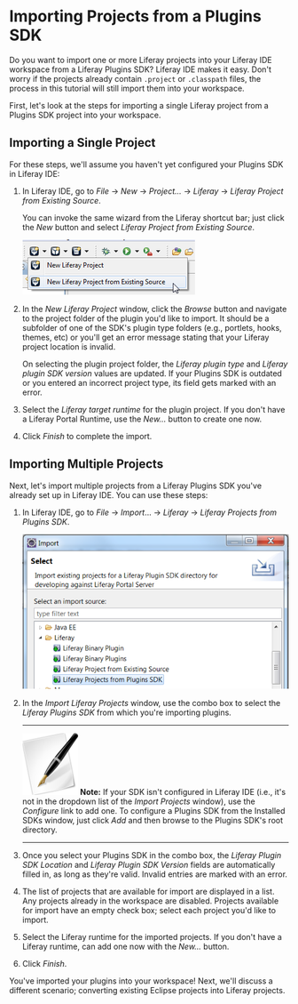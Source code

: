 # Importing Projects from a Plugins SDK

Do you want to import one or more Liferay projects into your Liferay IDE
workspace from a Liferay Plugins SDK? Liferay IDE makes it easy. Don't worry
if the projects already contain `.project` or `.classpath` files, the process
in this tutorial will still import them into your workspace.

First, let's look at the steps for importing a single Liferay project from a
Plugins SDK project into your workspace.

<!-- To do: uncomment this note and add link to the new Plugins SDK tutorial once it exists -->
<!--
---

 ![Note](../../images/tip-pen-paper.png) **Note:** This section assumes that
 you've created projects with the Plugins SDK and are familiar with the
 directory structure used by the Plugins SDK. If you need to, check out the
 *Plugins SDK* section of this chapter; it comes right after this section. 

---
-->
## Importing a Single Project

For these steps, we'll assume you haven't yet configured your Plugins SDK in 
Liferay IDE: 

1.  In Liferay IDE, go to *File* &rarr; *New* &rarr; *Project...* &rarr;
    *Liferay* &rarr; *Liferay Project from Existing Source*. 

    You can invoke the same wizard from the Liferay shortcut bar; just click
    the *New* button and select *Liferay Project from Existing Source*.

    ![Figure 2.12: Instead of clicking *File* &rarr; *New* to create a new Liferay project from an existing source, you can click the button shown above from Liferay IDE's shortcut bar.](../../images/ide-new-proj-existing-source.png)

2.  In the *New Liferay Project* window, click the *Browse* button and 
    navigate to the project folder of the plugin you'd like to import. It should
    be a subfolder of one of the SDK's plugin type folders (e.g., portlets,
    hooks, themes, etc) or you'll get an error message stating
    that your Liferay project location is invalid.  

    On selecting the plugin project folder, the *Liferay plugin type* and
    *Liferay plugin SDK version* values are updated. If your Plugins SDK is
    outdated or you entered an incorrect project type, its field gets marked
    with an error. 

4.  Select the *Liferay target runtime* for the plugin project. If you don't
    have a Liferay Portal Runtime, use the *New...* button to create one now. <!-- For
    more detailed instructions, see the section *Liferay Portal Runtime and Server
    Setup*, found earlier in this chapter. -->
    <!-- To do: add link to portal runtime and server setup learning path article -->

5.  Click *Finish* to complete the import. 

<!-- Any time you import a project into Liferay IDE, you can verify that it was
successfully configured as a Liferay IDE project by using the process outlined
in the tutorial *Verifying Successful Project Import*. 
-->
<!-- To do: Add link to Verifying Successful Project Import tutorial -->
## Importing Multiple Projects

Next, let's import multiple projects from a Liferay Plugins SDK you've already
set up in Liferay IDE. You can use these steps: 

1.  In Liferay IDE, go to *File* &rarr; *Import*... &rarr; *Liferay* &rarr;
    *Liferay Projects from Plugins SDK*. 

    ![Figure 2.13: To import projects from a Plugins SDK, choose *Liferay Projects from Plugins SDK* from the Import menu.](../../images/ide-import-from-plugin-sdk.png)

2.  In the *Import Liferay Projects* window, use the combo box to select the
    *Liferay Plugins SDK* from which you're importing plugins. 

    ---

    ![Note](../../images/tip-pen-paper.png) **Note:** If your SDK isn't
    configured in Liferay IDE (i.e., it's not in the dropdown list of the
    *Import Projects* window), use the *Configure* link to add one. To configure
    a Plugins SDK from the Installed SDKs window, just click *Add* and then
    browse to the Plugins SDK's root directory.

    ---

3.  Once you select your Plugins SDK in the combo box, the *Liferay Plugin SDK
    Location* and *Liferay Plugin SDK Version* fields are automatically filled
    in, as long as they're valid. Invalid entries are marked with an error. 

4.  The list of projects that are available for import are displayed in a list.
    Any projects already in the workspace are disabled. Projects available for
    import have an empty check box; select each project you'd like to import. 

5.  Select the Liferay runtime for the imported projects. If you don't have a
    Liferay runtime, can add one now with the *New...* button.

6.  Click *Finish*. 

You've imported your plugins into your workspace! Next, we'll discuss a
different scenario; converting existing Eclipse projects into Liferay projects.
